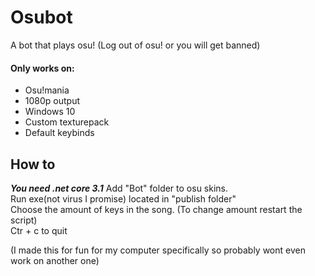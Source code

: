 # Osubot
A bot that plays osu!
(Log out of osu! or you will get banned)

#### Only works on:
- Osu!mania
- 1080p output
- Windows 10
- Custom texturepack
- Default keybinds

## How to
***You need .net core 3.1***
Add "Bot" folder to osu skins.<br>
Run exe(not virus I promise) located in "publish folder"<br>
Choose the amount of keys in the song. (To change amount restart the script)<br>
Ctr + c to quit

(I made this for fun for my computer specifically so probably wont even work on another one)
